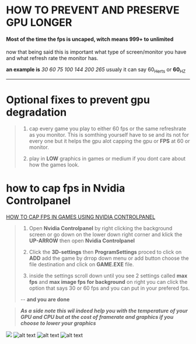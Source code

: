 # HOW TO PREVENT AND PRESERVE GPU LONGER

#### Most of the time the fps is uncaped, witch means 999+ to unlimited
now that being said this is important what type of screen/monitor you have and what refresh rate the monitor has. 

**an example is** *30* *60* *75* *100* *144* *200* *265* usualy it can say 60<sub>Herts</sub> or **60**<sub>HZ</sub>

---
# Optional fixes to prevent gpu degradation

> 1. cap every game you play to either 60 fps or the same refreshrate as you monitor. This is somthing yourself have to se and its not for every one but it helps the gpu alot capping the gpu or **FPS** at 60 or monitor.
>
> 2. play in **LOW** graphics in games or medium if you dont care about how the games look.






# how to cap fps in **Nvidia Controlpanel**
[HOW TO CAP FPS IN GAMES USING NVIDIA CONTROLPANEL](image.png)
> 1. Open **Nvidia Controlpanel** by right clicking the background screen or go down on the lower down right corner and klick the **UP-ARROW** then open **Nvidia Controlpanel**
> 
> 2.   Click the **3D-settings** then **ProgramSettings** proced to click on **ADD** add the game by drrop down menu or add button choose the file destination and click on **GAME.EXE** file.
>
> 3. inside the settings scroll down until you see 2 settings called **max fps** and **max image fps for background** on right you can click the option that says 30 or 60 fps and you can put in your prefered fps.
>
> -- **and you are done**


> ***As a side note this wil indeed help you with the temperature of your GPU and CPU but at the cost of framerate and graphics if you choose to lower your graphics***



![](<Skjermbilde 2024-04-13 002515-1.png>) 
![alt text](<Skjermbilde 2024-04-13 002543-1.png>)
![alt text](<Skjermbilde 2024-04-13 002615-1.png>)
![alt text](<Skjermbilde 2024-04-13 002718-1.png>)

